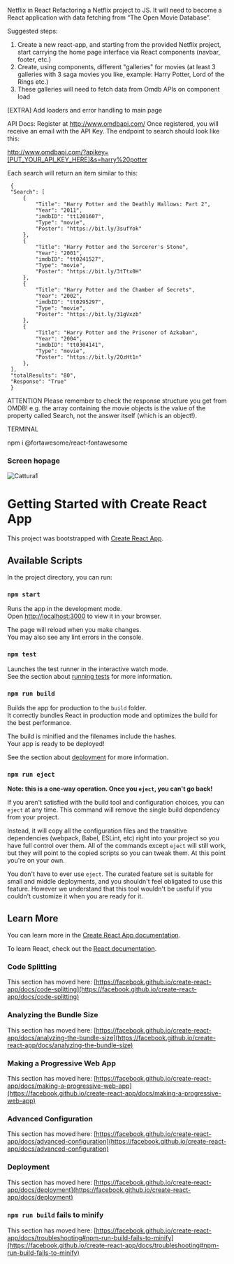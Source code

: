 Netflix in React
Refactoring a Netflix project to JS.
It will need to become a React application with data fetching from “The Open Movie Database”.

Suggested steps:
1) Create a new react-app, and starting from the provided Netflix project,
    start carrying the home page interface via React components (navbar, footer, etc.)
2) Create, using components, different "galleries" for movies
    (at least 3 galleries with 3 saga movies you like, example: Harry Potter, Lord of the Rings etc.)
3) These galleries will need to fetch data from Omdb APIs on component load

[EXTRA] Add loaders and error handling to main page

API Docs:
Register at http://www.omdbapi.com/
Once registered, you will receive an email with the API Key.
The endpoint to search should look like this:

http://www.omdbapi.com/?apikey=[PUT_YOUR_API_KEY_HERE]&s=harry%20potter

Each search will return an item similar to this:

     {
     "Search": [
         {
             "Title": "Harry Potter and the Deathly Hallows: Part 2",
             "Year": "2011",
             "imdbID": "tt1201607",
             "Type": "movie",
             "Poster": "https://bit.ly/3sufYok"
         },
         {
             "Title": "Harry Potter and the Sorcerer's Stone",
             "Year": "2001",
             "imdbID": "tt0241527",
             "Type": "movie",
             "Poster": "https://bit.ly/3tTtx0H"
         },
         {
             "Title": "Harry Potter and the Chamber of Secrets",
             "Year": "2002",
             "imdbID": "tt0295297",
             "Type": "movie",
             "Poster": "https://bit.ly/31gVxzb"
         },
         {
             "Title": "Harry Potter and the Prisoner of Azkaban",
             "Year": "2004",
             "imdbID": "tt0304141",
             "Type": "movie",
             "Poster": "https://bit.ly/2QzHt1n"
         },
     ],
     "totalResults": "80",
     "Response": "True"
     }
    
ATTENTION
Please remember to check the response structure you get from OMDB!
e.g. the array containing the movie objects is the value of the property called Search,
not the answer itself (which is an object!).


TERMINAL

npm i @fortawesome/react-fontawesome

### Screen hopage
![Cattura1](https://user-images.githubusercontent.com/98649610/216814426-056ca305-8490-42b6-858f-56103b85f8d1.JPG)






# Getting Started with Create React App

This project was bootstrapped with [Create React App](https://github.com/facebook/create-react-app).

## Available Scripts

In the project directory, you can run:

### `npm start`

Runs the app in the development mode.\
Open [http://localhost:3000](http://localhost:3000) to view it in your browser.

The page will reload when you make changes.\
You may also see any lint errors in the console.

### `npm test`

Launches the test runner in the interactive watch mode.\
See the section about [running tests](https://facebook.github.io/create-react-app/docs/running-tests) for more information.

### `npm run build`

Builds the app for production to the `build` folder.\
It correctly bundles React in production mode and optimizes the build for the best performance.

The build is minified and the filenames include the hashes.\
Your app is ready to be deployed!

See the section about [deployment](https://facebook.github.io/create-react-app/docs/deployment) for more information.

### `npm run eject`

**Note: this is a one-way operation. Once you `eject`, you can't go back!**

If you aren't satisfied with the build tool and configuration choices, you can `eject` at any time. This command will remove the single build dependency from your project.

Instead, it will copy all the configuration files and the transitive dependencies (webpack, Babel, ESLint, etc) right into your project so you have full control over them. All of the commands except `eject` will still work, but they will point to the copied scripts so you can tweak them. At this point you're on your own.

You don't have to ever use `eject`. The curated feature set is suitable for small and middle deployments, and you shouldn't feel obligated to use this feature. However we understand that this tool wouldn't be useful if you couldn't customize it when you are ready for it.

## Learn More

You can learn more in the [Create React App documentation](https://facebook.github.io/create-react-app/docs/getting-started).

To learn React, check out the [React documentation](https://reactjs.org/).

### Code Splitting

This section has moved here: [https://facebook.github.io/create-react-app/docs/code-splitting](https://facebook.github.io/create-react-app/docs/code-splitting)

### Analyzing the Bundle Size

This section has moved here: [https://facebook.github.io/create-react-app/docs/analyzing-the-bundle-size](https://facebook.github.io/create-react-app/docs/analyzing-the-bundle-size)

### Making a Progressive Web App

This section has moved here: [https://facebook.github.io/create-react-app/docs/making-a-progressive-web-app](https://facebook.github.io/create-react-app/docs/making-a-progressive-web-app)

### Advanced Configuration

This section has moved here: [https://facebook.github.io/create-react-app/docs/advanced-configuration](https://facebook.github.io/create-react-app/docs/advanced-configuration)

### Deployment

This section has moved here: [https://facebook.github.io/create-react-app/docs/deployment](https://facebook.github.io/create-react-app/docs/deployment)

### `npm run build` fails to minify

This section has moved here: [https://facebook.github.io/create-react-app/docs/troubleshooting#npm-run-build-fails-to-minify](https://facebook.github.io/create-react-app/docs/troubleshooting#npm-run-build-fails-to-minify)
